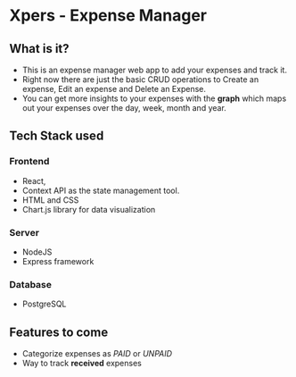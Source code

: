 # Xpers - Expense Manager

## What is it?
- This is an expense manager web app to add your expenses and track it.
- Right now there are just the basic CRUD operations to Create an expense, Edit an expense and Delete an Expense.
- You can get more insights to your expenses with the **graph** which maps out your expenses over the day, week, month and year.

## Tech Stack used
### Frontend
- React, 
- Context API as the state management tool. 
- HTML and CSS
- Chart.js library for data visualization
### Server
- NodeJS
- Express framework
### Database 
- PostgreSQL

## Features to come
- Categorize expenses as *PAID* or *UNPAID*
- Way to track **received** expenses

